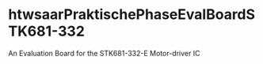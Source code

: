 # htwsaarPraktischePhaseEvalBoardSTK681-332
An Evaluation Board for the STK681-332-E Motor-driver IC
